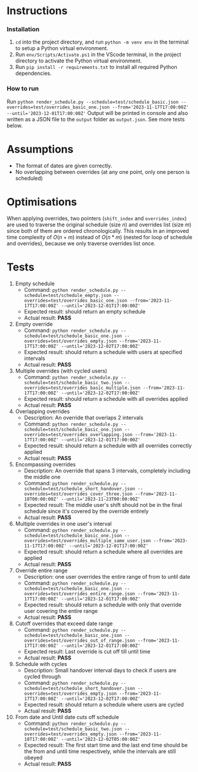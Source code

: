 # Instructions
### Installation
1. `cd` into the project directory, and run `python -m venv env` in the terminal to setup a Python virtual environment.
2. Run `env/Scripts/Activate.ps1`  in the VScode terminal, in the project directory to activate the Python virtual environment.
3. Run `pip install -r requirements.txt` to install all required Python dependencies.

### How to run 
Run `python render_schedule.py --schedule=test/schedule_basic.json --overrides=test/overrides_basic_one.json --from='2023-11-17T17:00:00Z' --until='2023-12-01T17:00:00Z'`
Output will be printed in console and also written as a JSON file to the `output` folder as `output.json`.
See more tests below.

# Assumptions
- The format of dates are given correctly.
- No overlapping between overrides (at any one point, only one person is scheduled)

# Optimisations
When applying overrides, two pointers (`shift_index` and `overrides_index`) are used to traverse the original schedule (size $n$) and overrides list (size $m$)  since both of them are ordered chronologically. This results in an improved time complexity of $O(n+m)$ instead of $O(n*m)$ (nested for loop of schedule and overrides), because we only traverse overrides list once.

# Tests
1. Empty schedule
    - Command: `python render_schedule.py --schedule=test/schedule_empty.json --overrides=test/overrides_basic_one.json --from='2023-11-17T17:00:00Z' --until='2023-12-01T17:00:00Z'`
    - Expected result: should return an empty schedule
    - Actual result: **PASS**
2. Empty override
    - Command: `python render_schedule.py --schedule=test/schedule_basic_one.json --overrides=test/overrides_empty.json --from='2023-11-17T17:00:00Z' --until='2023-12-02T17:00:00Z'`
    - Expected result: should return a schedule with users at specified intervals
    - Actual result: **PASS**
3. Multiple overrides (with cycled users)
    - Command: `python render_schedule.py --schedule=test/schedule_basic_two.json --overrides=test/overrides_basic_multiple.json --from='2023-11-17T17:00:00Z' --until='2023-12-02T17:00:00Z'`
    - Expected result: should return a schedule with all overrides applied
    - Actual result: **PASS**
4. Overlapping overrides
    - Description: An override that overlaps 2 intervals
    - Command: `python render_schedule.py --schedule=test/schedule_basic_one.json --overrides=test/overrides_overlapping.json --from='2023-11-17T17:00:00Z' --until='2023-12-01T17:00:00Z'`
    - Expected result: should return a schedule with all overrides correctly applied
    - Actual result: **PASS**
5. Encompassing overrides
    - Description: An override that spans 3 intervals, completely including the middle one
    - Command: `python render_schedule.py --schedule=test/schedule_short_handover.json --overrides=test/overrides_cover_three.json --from='2023-11-18T00:00:00Z' --until='2023-11-23T00:00:00Z'`
    - Expected result: The middle user's shift should not be in the final schedule since it's covered by the override entirely
    - Actual result: **PASS**
6. Multiple overrides in one user's interval
    - Command: `python render_schedule.py --schedule=test/schedule_basic_one.json --overrides=test/overrides_multiple_same_user.json --from='2023-11-17T17:00:00Z' --until='2023-12-01T17:00:00Z'`
    - Expected result: should return a schedule where all overrides are applied
    - Actual result: **PASS**
7. Override entire range
    - Description: one user overrides the entire range of from to until date
    - Command: `python render_schedule.py --schedule=test/schedule_basic_one.json --overrides=test/overrides_entire_range.json --from='2023-11-17T17:00:00Z' --until='2023-12-01T17:00:00Z'`
    - Expected result: should return a schedule with only that override user covering the entire range
    - Actual result: **PASS**
8. Cutoff overrides that exceed date range
   - Command: `python render_schedule.py --schedule=test/schedule_basic_one.json --overrides=test/overrides_out_of_range.json --from='2023-11-17T17:00:00Z' --until='2023-12-01T17:00:00Z'`
   - Expected result: Last override is cut off till until time
   - Actual result: **PASS**
9. Schedule with cycles
    - Description: Small handover interval days to check if users are cycled through
    - Command: `python render_schedule.py --schedule=test/schedule_short_handover.json --overrides=test/overrides_empty.json --from='2023-11-17T17:00:00Z' --until='2023-12-02T17:00:00Z'`
    - Expected result: should return a schedule where users are cycled
    - Actual result: **PASS**
10. From date and Until date cuts off schedule
    - Command: `python render_schedule.py --schedule=test/schedule_basic_two.json --overrides=test/overrides_empty.json --from='2023-11-18T17:00:00Z' --until='2023-12-02T05:00:00Z'`
    - Expected result: The first start time and the last end time should be the from and until time respectively, while the intervals are still obeyed
    - Actual result: **PASS**